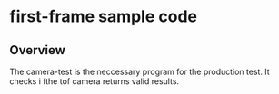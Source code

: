 # first-frame sample code

## Overview
The camera-test is the neccessary program for the production test. It checks i fthe tof camera returns valid results.
